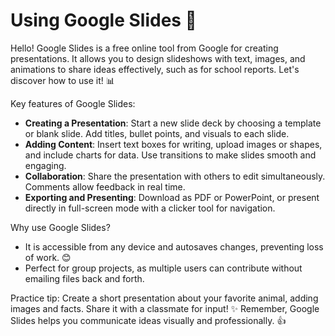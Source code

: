 # Using Google Slides 🎨

Hello! Google Slides is a free online tool from Google for creating presentations. It allows you to design slideshows with text, images, and animations to share ideas effectively, such as for school reports. Let's discover how to use it! 📊

Key features of Google Slides:

- **Creating a Presentation**: Start a new slide deck by choosing a template or blank slide. Add titles, bullet points, and visuals to each slide.
- **Adding Content**: Insert text boxes for writing, upload images or shapes, and include charts for data. Use transitions to make slides smooth and engaging.
- **Collaboration**: Share the presentation with others to edit simultaneously. Comments allow feedback in real time.
- **Exporting and Presenting**: Download as PDF or PowerPoint, or present directly in full-screen mode with a clicker tool for navigation.

Why use Google Slides?
- It is accessible from any device and autosaves changes, preventing loss of work. 😊
- Perfect for group projects, as multiple users can contribute without emailing files back and forth.

Practice tip: Create a short presentation about your favorite animal, adding images and facts. Share it with a classmate for input! ✨ Remember, Google Slides helps you communicate ideas visually and professionally. 👍